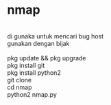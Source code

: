 # nmap
<br>di gunaka untuk mencari bug host 
<br>gunakan dengan bijak
<br>
<br>pkg update && pkg upgrade
<br>pkg install git
<br>pkg install python2
<br>git clone 
<br>cd nmap
<br>python2 nmap.py
<br>
